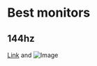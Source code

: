 # Best monitors 
## 144hz
[Link](url) and ![Image](https://mremarchant.github.io/ExampleSite/cactus.jpg)

